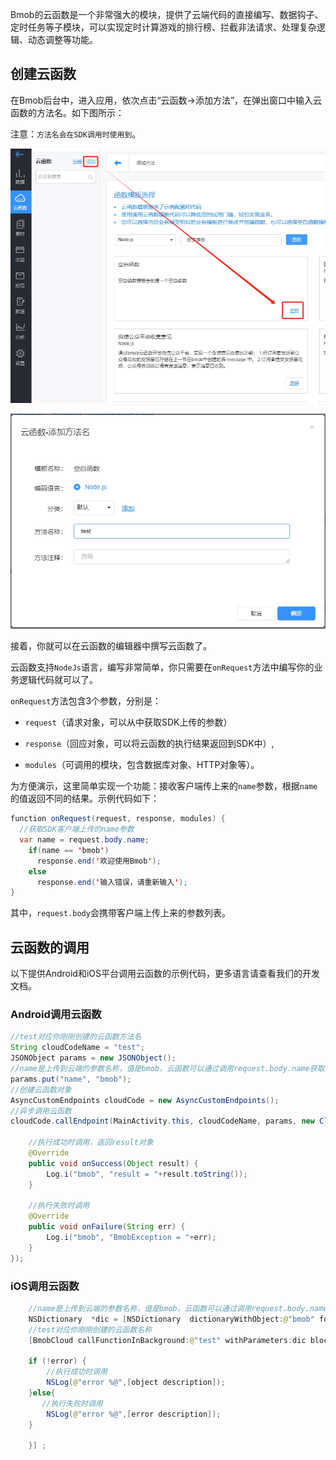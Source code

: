 Bmob的云函数是一个非常强大的模块，提供了云端代码的直接编写、数据钩子、定时任务等子模块，可以实现定时计算游戏的排行榜、拦截非法请求、处理复杂逻辑、动态调整等功能。

## 创建云函数

在Bmob后台中，进入应用，依次点击“云函数->添加方法”，在弹出窗口中输入云函数的方法名。如下图所示：

注意：`方法名会在SDK调用时使用到`。

![](image/create.png)

![](image/create1.png)

接着，你就可以在云函数的编辑器中撰写云函数了。

云函数支持`NodeJs`语言，编写非常简单，你只需要在`onRequest`方法中编写你的业务逻辑代码就可以了。

`onRequest`方法包含3个参数，分别是：

- `request`（请求对象，可以从中获取SDK上传的参数）
  
- `response`（回应对象，可以将云函数的执行结果返回到SDK中）,
  
- `modules`（可调用的模块，包含数据库对象、HTTP对象等）。
  
为方便演示，这里简单实现一个功能：接收客户端传上来的`name`参数，根据`name`的值返回不同的结果。示例代码如下：

```java
function onRequest(request, response, modules) {
  //获取SDK客户端上传的name参数
  var name = request.body.name;
    if(name == 'bmob')
      response.end('欢迎使用Bmob');
    else
      response.end('输入错误，请重新输入');
}
```

其中，`request.body`会携带客户端上传上来的参数列表。

## 云函数的调用

以下提供Android和iOS平台调用云函数的示例代码，更多语言请查看我们的开发文档。

### Android调用云函数

```java
//test对应你刚刚创建的云函数方法名
String cloudCodeName = "test";
JSONObject params = new JSONObject();
//name是上传到云端的参数名称，值是bmob，云函数可以通过调用request.body.name获取这个值
params.put("name", "bmob");
//创建云函数对象
AsyncCustomEndpoints cloudCode = new AsyncCustomEndpoints();
//异步调用云函数
cloudCode.callEndpoint(MainActivity.this, cloudCodeName, params, new CloudCodeListener() {

    //执行成功时调用，返回result对象
    @Override
    public void onSuccess(Object result) {
        Log.i("bmob", "result = "+result.toString());
    }

    //执行失败时调用
    @Override
    public void onFailure(String err) {
        Log.i("bmob", "BmobException = "+err);
    }
});
```

### iOS调用云函数

```java
	//name是上传到云端的参数名称，值是bmob，云函数可以通过调用request.body.name获取这个值
    NSDictionary  *dic = [NSDictionary  dictionaryWithObject:@"bmob" forKey:@"name"];
    //test对应你刚刚创建的云函数名称
    [BmobCloud callFunctionInBackground:@"test" withParameters:dic block:^(id object, NSError *error) {

    if (!error) {
     	//执行成功时调用
    	NSLog(@"error %@",[object description]);
    }else{
       //执行失败时调用
    	NSLog(@"error %@",[error description]);
    }

    }] ;
```


